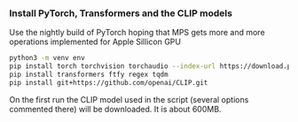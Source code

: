 ### Install PyTorch, Transformers and the CLIP models
Use the nightly build of PyTorch hoping that MPS gets more and more operations implemented for Apple Sillicon GPU

```.bash
python3 -m venv env
pip install torch torchvision torchaudio --index-url https://download.pytorch.org/whl/nightly/cpu
pip install transformers ftfy regex tqdm
pip install git+https://github.com/openai/CLIP.git
```

On the first run the CLIP model used in the script (several options commented there) will be downloaded. It is about 600MB.
